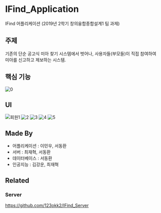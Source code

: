 # IFind_Application
IFind 어플리케이션
(2019년 2학기 창의융합종합설계1 팀 과제)

## 주제
기존의 단순 공고식 미아 찾기 시스템에서 벗어나,
사용자들(부모들)이 직접 참여하여 미아를 신고하고 제보하는 시스템.

## 핵심 기능
![0](https://user-images.githubusercontent.com/51351974/71304792-61f7e700-240e-11ea-9096-23cb7efb2f7b.jpg)

## UI
![회원1](https://user-images.githubusercontent.com/51351974/71304787-615f5080-240e-11ea-8a2d-adb7cfe89082.jpg) ![2](https://user-images.githubusercontent.com/51351974/71304788-615f5080-240e-11ea-855c-0a519469c394.jpg) ![3](https://user-images.githubusercontent.com/51351974/71304789-615f5080-240e-11ea-8e10-b511cd85b038.jpg)
![4](https://user-images.githubusercontent.com/51351974/71304790-61f7e700-240e-11ea-9c0d-a1e01ae22a00.jpg) ![5](https://user-images.githubusercontent.com/51351974/71304791-61f7e700-240e-11ea-9ae7-2746881fbc8f.jpg)

## Made By
* 어플리케이션 : 이민우, 서동환
* 서버 : 최재혁, 서동환
* 데이터베이스 : 서동환
* 인공지능 : 김강운, 최재혁

## Related
### Server
https://github.com/123okk2/IFind_Server
